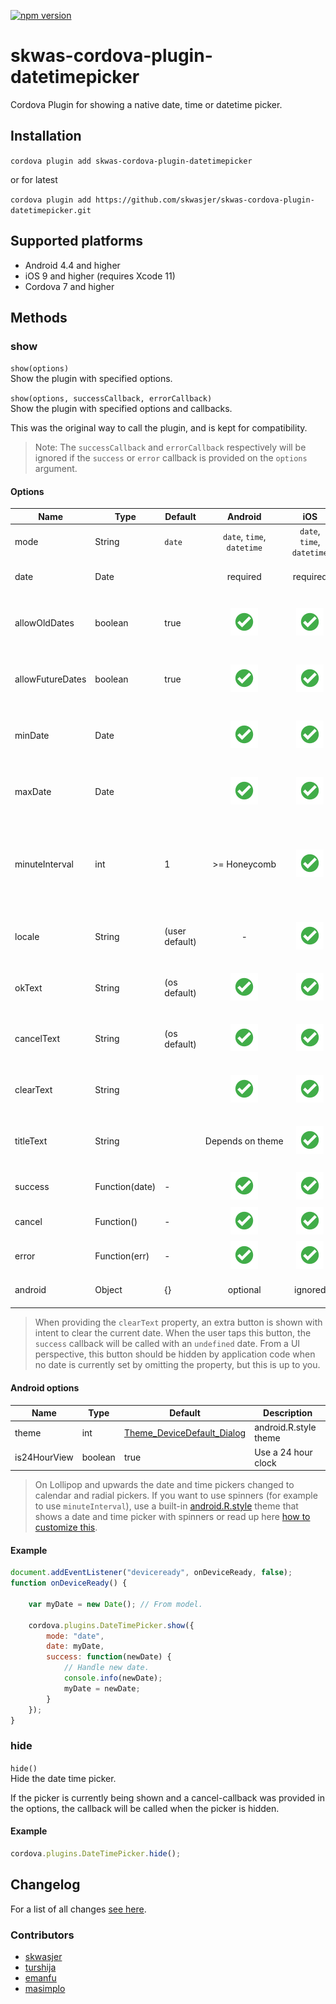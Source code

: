 [![npm version](https://badge.fury.io/js/skwas-cordova-plugin-datetimepicker.svg)](https://badge.fury.io/js/skwas-cordova-plugin-datetimepicker)

# skwas-cordova-plugin-datetimepicker

Cordova Plugin for showing a native date, time or datetime picker.

## Installation

`cordova plugin add skwas-cordova-plugin-datetimepicker`

or for latest

`cordova plugin add https://github.com/skwasjer/skwas-cordova-plugin-datetimepicker.git`

## Supported platforms

- Android 4.4 and higher
- iOS 9 and higher (requires Xcode 11)
- Cordova 7 and higher

## Methods

### show

`show(options)`  
Show the plugin with specified options.

`show(options, successCallback, errorCallback)`  
Show the plugin with specified options and callbacks.

This was the original way to call the plugin, and is kept for compatibility.
> Note: The `successCallback` and `errorCallback` respectively will be ignored if the `success` or `error` callback is provided on the `options` argument.

#### Options

| Name                | Type                | Default        | Android                    | iOS                        | |
|---------------------|---------------------|----------------|:--------------------------:|:--------------------------:|--------------------------|
| mode                | String              | `date`         | `date`, `time`, `datetime` | `date`, `time`, `datetime` | The display mode |
| date                | Date                |                | required                   | required                   | The initial date to display |
| allowOldDates       | boolean             | true           | ![Supported][supported]    | ![Supported][supported]    | Allow older dates to be selected |
| allowFutureDates    | boolean             | true           | ![Supported][supported]    | ![Supported][supported]    | Allow future dates to be selected |
| minDate             | Date                |                | ![Supported][supported]    | ![Supported][supported]    | Set the minimum date that can be selected |
| maxDate             | Date                |                | ![Supported][supported]    | ![Supported][supported]    | Set the maximum date that can be selected |
| minuteInterval      | int                 | 1              | >= Honeycomb               | ![Supported][supported]    | For minute spinner the number of minutes per step |
| locale              | String              | (user default) | -                          | ![Supported][supported]    | The locale to use for text and date/time |
| okText              | String              | (os default)   | ![Supported][supported]    | ![Supported][supported]    | The text to use for the ok button |
| cancelText          | String              | (os default)   | ![Supported][supported]    | ![Supported][supported]    | The text to use for the cancel button |
| clearText           | String              |                | ![Supported][supported]    | ![Supported][supported]    | The text to use for the clear button |
| titleText           | String              |                | Depends&#160;on&#160;theme | ![Supported][supported]    | The text to use for the dialog title |
| success             | Function(date)      | -              | ![Supported][supported]    | ![Supported][supported]    | The success callback |
| cancel              | Function()          | -              | ![Supported][supported]    | ![Supported][supported]    | The cancel callback |
| error               | Function(err)       | -              | ![Supported][supported]    | ![Supported][supported]    | The error callback |
| android             | Object              | {}             | optional                   | ignored                    | Android specific options |

> When providing the `clearText` property, an extra button is shown with intent to clear the current date. When the user taps this button, the `success` callback will be called with an `undefined` date. From a UI perspective, this button should be hidden by application code when no date is currently set by omitting the property, but this is up to you.

#### Android options

| Name                | Type                | Default     | Description               |
|---------------------|---------------------|-------------|---------------------------|
| theme               | int                 | [Theme_DeviceDefault_Dialog](https://developer.android.com/reference/android/R.style.html#Theme_DeviceDefault_Dialog)| android.R.style theme |
| is24HourView        | boolean             | true        | Use a 24 hour clock |

> On Lollipop and upwards the date and time pickers changed to calendar and radial pickers. If you want to use spinners (for example to use `minuteInterval`), use a built-in [android.R.style](https://developer.android.com/reference/android/R.style.html) theme that shows a date and time picker with spinners or read up here [how to customize this](./docs/Android_custom_theme_and_styling.md).

#### Example

```js
document.addEventListener("deviceready", onDeviceReady, false);
function onDeviceReady() {

    var myDate = new Date(); // From model.

    cordova.plugins.DateTimePicker.show({
        mode: "date",
        date: myDate,
        success: function(newDate) {
            // Handle new date.
            console.info(newDate);
            myDate = newDate;
        }
    });
}
```

### hide

`hide()`  
Hide the date time picker.

If the picker is currently being shown and a cancel-callback was provided in the options, the callback will be called when the picker is hidden.

#### Example

```js
cordova.plugins.DateTimePicker.hide();
```

## Changelog

For a list of all changes  [see here](./CHANGELOG.md).

### Contributors

- [skwasjer](https://github.com/skwasjer)
- [turshija](https://github.com/turshija)
- [emanfu](https://github.com/emanfu)
- [masimplo](https://github.com/masimplo)


[supported]: ./docs/res/check.svg "Supported"
[not-supported]: ./doc/res/close.svg "Not supported"
